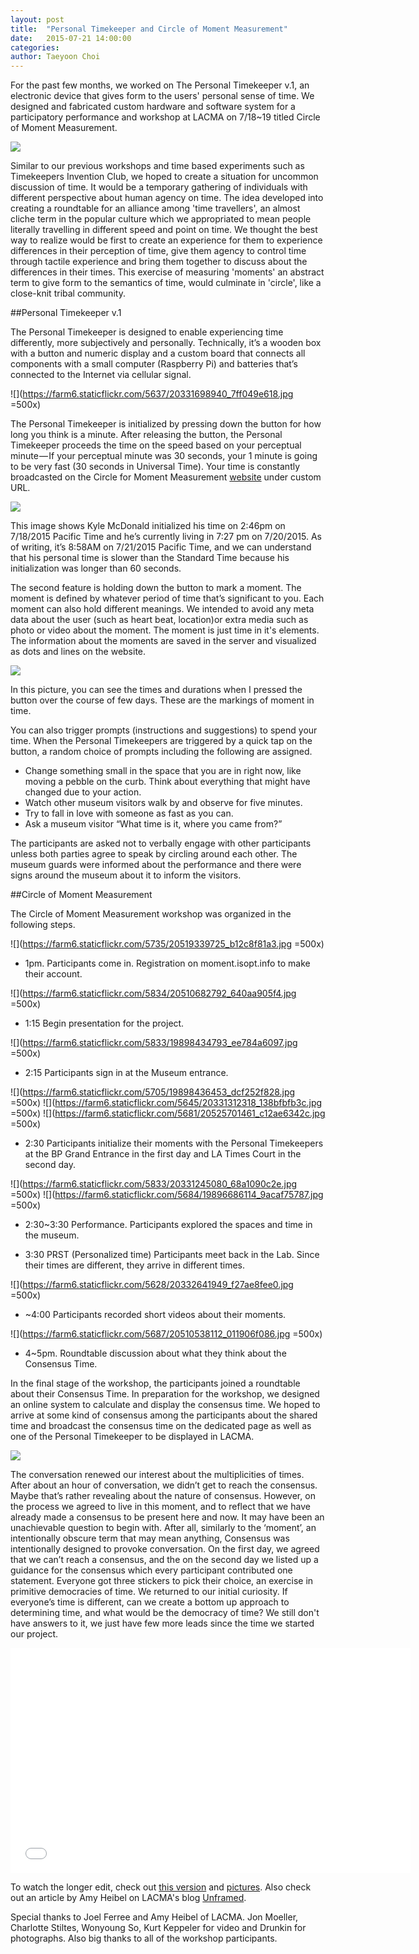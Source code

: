 ```yaml
---
layout: post
title:  "Personal Timekeeper and Circle of Moment Measurement"
date:   2015-07-21 14:00:00
categories:
author: Taeyoon Choi
---
```


For the past few months, we worked on The Personal Timekeeper v.1, an electronic device that gives form to the users' personal sense of time. We designed and fabricated custom hardware and software system for a participatory performance and workshop at LACMA on 7/18~19 titled Circle of Moment Measurement.


![](https://farm6.staticflickr.com/5711/20510940472_346c61ce83.jpg)

Similar to our previous workshops and time based experiments such as Timekeepers Invention Club, we hoped to create a situation for uncommon discussion of time. It would be a temporary gathering of individuals with different perspective about human agency on time. The idea developed into creating a roundtable for an alliance among 'time travellers', an almost cliche term in the popular culture which we appropriated to mean people literally travelling in different speed and point on time. We thought the best way to realize would be first to create an experience for them to experience differences in their perception of time, give them agency to control time through tactile experience and bring them together to discuss about the differences in their times. This exercise of measuring 'moments' an abstract term to give form to the semantics of time, would culminate in 'circle', like a close-knit tribal community.


##Personal Timekeeper v.1

The Personal Timekeeper is designed to enable experiencing time differently, more subjectively and personally. Technically, it’s a wooden box with a button and numeric display and a custom board that connects all components with a small computer (Raspberry Pi) and batteries that’s connected to the Internet via cellular signal.

![](https://farm6.staticflickr.com/5637/20331698940_7ff049e618.jpg =500x)

The Personal Timekeeper is initialized by pressing down the button for how long you think is a minute. After releasing the button, the Personal Timekeeper proceeds the time on the speed based on your perceptual minute — If your perceptual minute was 30 seconds, your 1 minute is going to be very fast (30 seconds in Universal Time). Your time is constantly broadcasted on the Circle for Moment Measurement [website](http://moment.isopt.info/) under custom URL.

![](https://farm6.staticflickr.com/5756/20519806155_5bc1139b72.jpg)

This image shows Kyle McDonald initialized his time on 2:46pm on 7/18/2015 Pacific Time and he’s currently living in 7:27 pm on 7/20/2015. As of writing, it’s 8:58AM on 7/21/2015 Pacific Time, and we can understand that his personal time is slower than the Standard Time because his initialization was longer than 60 seconds.

The second feature is holding down the button to mark a moment. The moment is defined by whatever period of time that’s significant to you. Each moment can also hold different meanings. We intended to avoid any meta data about the user (such as heart beat, location)or extra media such as photo or video about the moment. The moment is just time in it's elements. The information about the moments are saved in the server and visualized as dots and lines on the website.

![](https://farm6.staticflickr.com/5756/20519806155_5bc1139b72.jpg)

In this picture, you can see the times and durations when I pressed the button over the course of few days. These are the markings of moment in time. 

You can also trigger prompts (instructions and suggestions) to spend your time. When the Personal Timekeepers are triggered by a quick tap on the button, a random choice of prompts including the following are assigned.

- Change something small in the space that you are in right now, like moving a pebble on the curb. Think about everything that might have changed due to your action.
- Watch other museum visitors walk by and observe for five minutes.
- Try to fall in love with someone as fast as you can.
- Ask a museum visitor “What time is it, where you came from?”

The participants are asked not to verbally engage with other participants unless both parties agree to speak by circling around each other. The museum guards were informed about the performance and there were signs around the museum about it to inform the visitors.

##Circle of Moment Measurement



The Circle of Moment Measurement workshop was organized in the following steps.

![](https://farm6.staticflickr.com/5735/20519339725_b12c8f81a3.jpg =500x)

- 1pm. Participants come in. Registration on moment.isopt.info to make their account.

![](https://farm6.staticflickr.com/5834/20510682792_640aa905f4.jpg =500x)

- 1:15 Begin presentation for the project.

![](https://farm6.staticflickr.com/5833/19898434793_ee784a6097.jpg =500x)

- 2:15 Participants sign in at the Museum entrance.

![](https://farm6.staticflickr.com/5705/19898436453_dcf252f828.jpg =500x)
![](https://farm6.staticflickr.com/5645/20331312318_138bfbfb3c.jpg =500x)
![](https://farm6.staticflickr.com/5681/20525701461_c12ae6342c.jpg =500x)

- 2:30 Participants initialize their moments with the Personal Timekeepers at the BP Grand Entrance in the first day and LA Times Court in the second day.

![](https://farm6.staticflickr.com/5833/20331245080_68a1090c2e.jpg =500x)
![](https://farm6.staticflickr.com/5684/19896686114_9acaf75787.jpg =500x)

- 2:30~3:30 Performance. Participants explored the spaces and time in the museum.

- 3:30 PRST (Personalized time) Participants meet back in the Lab. Since their times are different, they arrive in different times.

![](https://farm6.staticflickr.com/5628/20332641949_f27ae8fee0.jpg =500x)

- ~4:00 Participants recorded short videos about their moments.

![](https://farm6.staticflickr.com/5687/20510538112_011906f086.jpg =500x)

- 4~5pm. Roundtable discussion about what they think about the Consensus Time.

In the final stage of the workshop, the participants joined a roundtable about their Consensus Time. In preparation for the workshop, we designed an online system to calculate and display the consensus time. We hoped to arrive at some kind of consensus among the participants about the shared time and broadcast the consensus time on the dedicated page as well as one of the Personal Timekeeper to be displayed in LACMA.

![](https://farm6.staticflickr.com/5776/20493557966_822e2c2b2e.jpg)

The conversation renewed our interest about the multiplicities of times. After about an hour of conversation, we didn’t get to reach the consensus. Maybe that’s rather revealing about the nature of consensus. However, on the process we agreed to live in this moment, and to reflect that we have already made a consensus to be present here and now. It may have been an unachievable question to begin with. After all, similarly to the ‘moment’, an intentionally obscure term that may mean anything, Consensus was intentionally designed to provoke conversation. On the first day, we agreed that we can’t reach a consensus, and the on the second day we listed up a guidance for the consensus which every participant contributed one statement. Everyone got three stickers to pick their choice, an exercise in primitive democracies of time. We returned to our initial curiosity. If everyone’s time is different, can we create a bottom up approach to determining time, and what would be the democracy of time? We still don't have answers to it, we just have few more leads since the time we started our project.


<iframe width="640" height="360" src="//www.youtube.com/embed/YF_W7o2YfyA
" frameborder="0" allowfullscreen></iframe>

To watch the longer edit, check out [this version](https://www.youtube.com/watch?v=anycci3nKhY) and [pictures](https://www.flickr.com/photos/80913365@N04/sets/72157657091546896). Also check out an article by Amy Heibel on LACMA's blog [Unframed](http://unframed.lacma.org/2015/08/12/artists-choi-and-kang-bend-time-lacma).

Special thanks to Joel Ferree and Amy Heibel of LACMA. Jon Moeller, Charlotte Stiltes, Wonyoung So, Kurt Keppeler for video and Drunkin for photographs. Also big thanks to all of the workshop participants. 
